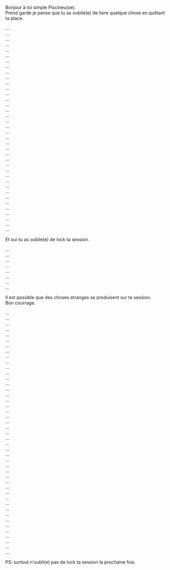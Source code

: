 Bonjour à toi simple Piscineu(se).  
Prend garde je pense que tu as oublié(e) de faire quelque chose en quittant ta place.  

...  
...  
...   
...   
...   
...   
...   
...  
...   
...   
...  
...  
...  
...  
...  
...  
...  
...  
...  
...  
...  
...  
...  
...  
...  
...  
...  
...  
...  
...  
...  
...  
...  
...  
...  
...  
...  
...  

Et oui tu as oublié(e) de lock ta session.  
  
...   
...   
...   
...   
...   
...   
...   
... 

Il est possible que des choses etranges se produisent sur ta session.  
Bon courrage.  

...  
...  
...  
...  
...  
...  
...  
...  
...  
...  
...  
...  
...  
...  
...  
...  
...  
...  
...  
...  
...  
...  
...  
...  
...  
...  
...  
...  
...  
...    
...   
...   
...   
...   
...   
...   
...   
...   
...   
...   
...   
...   
...   
...   
... 

PS: surtout n'oubli(e) pas de lock ta session la prochaine fois. 
